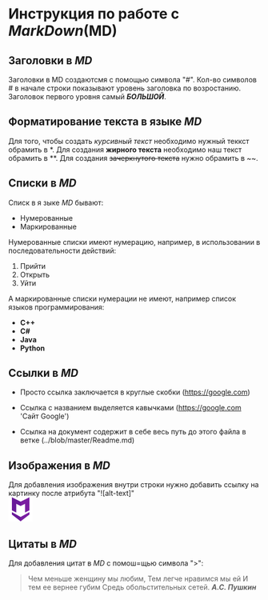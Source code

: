 # Инструкция по работе с ***MarkDown***(MD)


## Заголовки в *MD*
Заголовки в MD создаютсмя с помощью символа "#". Кол-во символов # в начале строки показывают уровень заголовка по возростанию. Заголовок первого уровня самый ***БОЛЬШОЙ***.


## Форматирование текста в языке *MD*
Для того, чтобы создать *курсивный текст* необходимо нужный теккст обрамить в *. Для создания **жирного текста** необходимо наш текст обрамить в **. Для создания ~~зачеркнутого текста~~ нужно обрамить в ~~.


## Списки в *MD*
Списк в я зыке *MD*  бывают:
- Нумерованные
- Маркированные


Нумерованные списки имеют нумерацию, например, в использовании в последовательности действий:
1. Прийти
2. Открыть
3. Уйти


А маркированные списки нумерации не имеют, например список языков программирования:
- **C++**
- **C#**
- **Java**
- **Python**

## Ссылки в *MD*
- Просто ссылка заключается в круглые скобки (https://google.com)

- Сcылка с названием выделяется кавычками (https://google.com 'Сайт Google')

- Ссылка на документ содержит в себе весь путь до этого файла в ветке (../blob/master/Readme.md)

## Изображения в *MD*

Для добавления изображения внутри строки нужно добавить ссылку на картинку после атрибута "![alt-text]"  
![alt-text](https://github.com/adam-p/markdown-here/raw/master/src/common/images/icon48.png "Cиреневое M")


## Цитаты в *MD*

Для добавления цитат в *MD* с помош=щью символа ">":

>Чем меньше женщину мы любим, Тем легче нравимся мы ей И тем ее вернее губим Средь обольстительных сетей.
***А.С. Пушкин***